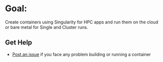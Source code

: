 # Goal:
Create containers using Singularity for HPC apps and run them on the cloud or bare metal for Single and Cluster runs.


## Get Help
- [Post an issue](https://github.com/intel/HPC-containers-from-Intel/issues) if you face any problem building or running a container
